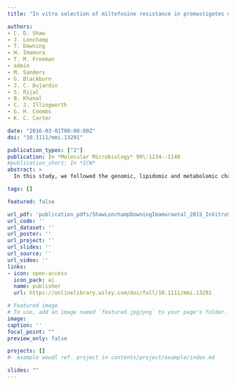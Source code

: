 ```yaml
---
title: "In vitro selection of miltefosine resistance in promastigotes of Leishmania donovani from Nepal: genomic and metabolomic characterization"

authors:
- C. D. Shaw
- J. Lonchamp
- T. Downing
- H. Imamura
- T. M. Freeman
- admin
- M. Sanders
- G. Blackburn
- J. C. Dujardin
- S. Rijal
- B. Khanal
- C. J. Illingworth
- G. H. Coombs
- K. C. Carter

date: "2016-03-01T00:00:00Z"
doi: "10.1111/mmi.13291"

publication_types: ["2"]
publication: In *Molecular Microbiology* 99\:1134--1148
#publication_short: In *ICW*
abstract: >
  In this study, we followed the genomic, lipidomic and metabolomic changes associated with the selection of miltefosine (MIL) resistance in two clinically derived *Leishmania donovani* strains with different inherent resistance to antimonial drugs (antimony sensitive strain Sb-S; and antimony resistant Sb-R). MIL-R was easily induced in both strains using the promastigote-stage, but a significant increase in MIL-R in the intracellular amastigote compared to the corresponding wild-type did not occur until promastigotes had adapted to 12.2 μM MIL. A variety of common and strain-specific genetic changes were discovered in MIL-adapted parasites, including deletions at the LdMT transporter gene, single-base mutations and changes in somy. The most obvious lipid changes in MIL-R promastigotes occurred to phosphatidylcholines and lysophosphatidylcholines and results indicate that the Kennedy pathway is involved in MIL resistance. The inherent Sb resistance of the parasite had an impact on the changes that occurred in MIL-R parasites, with more genetic changes occurring in Sb-R compared with Sb-S parasites. Initial interpretation of the changes identified in this study does not support synergies with Sb-R in the mechanisms of MIL resistance, though this requires an enhanced understanding of the parasite's biochemical pathways and how they are genetically regulated to be verified fully.

tags: []

featured: false

url_pdf: 'publication_pdfs/ShawLonchampDowningImamuraetal_2015_InVitroSelectionOfMiltefosineResistanceInPromastigotesOfLeishmaniaDonovaniFromNepalGenomicAndMetabolomicCharacterisation_MolecularMicrobiology.pdf'
url_code: ''
url_dataset: ''
url_poster: ''
url_project: ''
url_slides: ''
url_source: ''
url_video: ''
links:
- icon: open-access
  icon_pack: ai
  name: publisher
  url: https://onlinelibrary.wiley.com/doi/full/10.1111/mmi.13291

# Featured image
# To use, add an image named `featured.jpg/png` to your page's folder.
image:
caption: ''
focal_point: ""
preview_only: false

projects: []
#- example woudl ref. project in contents/project/example/index.md

slides: ""
---
```


